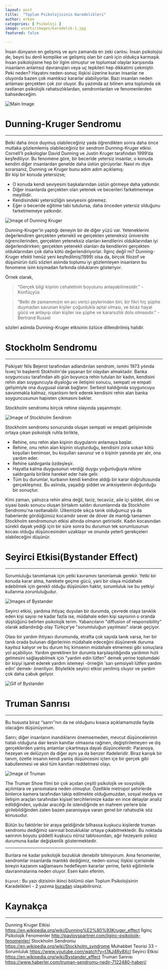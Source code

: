 ```yaml
---
layout: post
title:  "Toplum Psikolojisinin Karadelikleri"
author: erkan
categories: [ Psikoloji ]
image: assets/images/karadelik-1.jpg
featured: false

---
```


İnsan dünyanın en gelişmiş ve aynı zamanda en zeki canlısı. İnsan psikolojisi de, beyni bu denli komplike ve gelişmiş olan bir canlı 
için oldukça karmaşık. İnsan psikolojisine hep bir ilgim olmuştur ve toplumsal olaylar karşısında insanların anlamsız davranışları 
veya uç tepkileri hep dikkatimi çekmiştir. Peki neden? Hayatını neden-sonuç ilişkisi üzerine kuran insanlar ne oluyorda bazen 
çok mantıksız kararlar alabiliyorlar. Bazı insanları neden anlaması gerçekten çok zor oluyor. Bu yazımda az bilinen ama toplumda 
sık rastlanan psikolojik rahatsızlıklardan, sendromlardan ve fenomenlerden bahsedeceğim.

![Main Image](https://user-images.githubusercontent.com/9788440/32510866-4b534bd0-c3f2-11e7-81d3-4e2fd16acfc5.jpg)


# Dunning-Kruger Sendromu
-----
Belki daha önce duymuş olabileceğiniz yada öğrendikten sonra daha önce mutlaka gözlemlemiş olabileceğiniz bir sendrom Dunning-Kruger 
etkisi. Cornell’li psikologlar David Dunning ve Justin Kruger tarafından 1999’da keşfediliyor. Bu fenomene göre, bir beceride yetersiz 
insanlar, o konuda kendini diğer insanlardan genelde daha üstün görüyorlar. Nasıl mı diye sorarsanız, Dunning ve Kruger bunu adım adım 
açıklamış:
<br/>
Bir kişi bir konuda yetersizse;
*	O konuda kendi seviyesini başkalarından üstün görmeye daha yatkındır.
*	Diğer insanlarda gerçekten olan yetenek ve becerileri farketmemeye meyillidir.
*	Kendisindeki yetersizliğin seviyesini göremez.
*	Eğer o beceride eğitime tabi tutulursa, daha önceden yetersiz olduğunu farketmemeye yatkındır.

![Image of Dunning Kruger](https://user-images.githubusercontent.com/9788440/32510858-44b1ea52-c3f2-11e7-88f4-43f3d983b8c6.jpg)

Dunning-Kruger’in yaptığı deneyin bir de diğer yüzü var. Yeteneklerini değerlendiren gerçekten yetenekli ve gerçekten yeteneksiz 
üniversite öğrencilerinden, gerçekten yeteneksiz olanları kendilerini olduklarından iyi değerlendirirken; gerçekten yetenekli olanları 
da kendilerini gerçekten olduklarından çok daha kötü değerlendiriyorlar. İlginç değil mi? Dunning-Kruger efekti henüz yeni 
keşfedilmiş(1999) olsa da, birçok filozof ve düşünürün özlü sözleri aslında toplumu iyi gözlemleyen insanların bu fenomene 
isim koymadan farkında olduklarını gösteriyor. 

Örnek olarak, 
> “Gerçek bilgi kişinin cehaletinin boyutunu anlayabilmesidir.” -Konfüçyüs


> “Belki de zamanımızın en acı verici şeylerinden biri, bir fikri hiç şüphe duymadan savunan kişiler çoğunlukla aptal olması, ve biraz hayal gücü ve anlayışı olan kişiler ise şüphe ve kararsızlık dolu olmasıdır.”  -Bertrand Russel

sözleri aslında Dunning-Kruger etkisinin özlüce dillendirilmiş halidir.

# Stockholm Sendromu
-----
Psikiyatr Nils Bejerot tarafından adlandırılan sendrom, ismini 1973 yılında İsveç'in başkenti Stokholm'de yaşanan bir olaydan almaktadır. Banka soyguncusu tarafından altı gün boyunca rehin tutulan bir kadın, kendisini rehin alan soyguncuyla diyaloğu ve iletişimi sonucu, sempati ve empati gelişimiyle ona duygusal olarak bağlanır. Serbest kaldığında soyguncuyu savunmakla kalmaz, nişanlısını terk ederek kendisini rehin alan banka soyguncusunun hapisten çıkmasını bekler.

Stockholm sendromu birçok rehine olayında yaşanmıştır.

![Image of Stockholm Sendrom](https://user-images.githubusercontent.com/9788440/32512533-91907262-c3f7-11e7-8e90-d98179838fbc.jpg)

Stockholm sendromu sonucunda oluşan sempati ve empati gelişiminde ortaya çıkan psikolojik ruhla birlikte,
*	Rehine, onu rehin alan kişinin duygularını anlamaya başlar.
*	Rehine, onu rehin alan kişinin oluşturduğu, kendisini zora sokan kötü koşulları benimser, bu koşulları savunur ve o kişinin yanında yer alır, ona yardım eder.
*	Rehine saldırganla özdeşleşir.
*	Hayatta kalma duygusunun verdiği duygu yoğunluğuyla rehine saldırganla birlikte hareket eder hale gelir.
*	Tüm bu durumlar, kurbanın kendi kendine aldığı bir karar doğrultusunda gerçekleşmez. Bu aslında, yaşadığı şiddet ve anksiyetenin doğurduğu bir sonuçtur. 

Kimi zaman, yalnızca rehin alma değil, taciz, tecavüz, aile içi şiddet, dini ve siyasi baskı sonucu oluşan birtakım saldırı durumlarında da Stockholm Sendromu'na rastlanabilir. Ülkemizde sıkça tanık olduğumuz ya da haberlerde gördüğümüz kocamdır sever de döver de mantığı tamamen Stockholm sendromunun etkisi altında olmanın getirisidir. Kadın kocasından sürekli dayak yediği için bir süre sonra bu durumun tek sorumlusunun kocası olduğu düşüncesinden uzaklaşır ve onunda yeterli gerekçeleri olabileceğini düşünür.

# Seyirci Etkisi(Bystander Effect)
-----

Sorumluluğu tanımlamak için yetki kavramını tanımlamak gerekir. Yetki bir konuda karar alma, harekete geçme gücü, yani bir olaya müdahale edebilmek için gerekli olduğu düşünülen haktır, sorumluluk ise bu yetkiyi kullanma zorunluluğudur.

![Images of Bystander](https://user-images.githubusercontent.com/9788440/32510844-3589d9cc-c3f2-11e7-9df6-8de1af9a817f.jpg)

Seyirci etkisi, yardıma ihtiyaç duyulan bir durumda, çevrede olaya tanıklık eden kişi sayısı ne kadar fazla ise, müdahale eden kişi sayısının o oranda düştüğünü belirten psikolojik terim. Yabancıların "diffusion of responsibility" olarak adlandırdığı olay Türkçe'ye "sorumluluğun yayılması" olarak geçiyor. 

Olası bir yardım ihtiyacı durumunda, etrafta çok sayıda tanık varsa, her bir tanık orada bulunan diğerlerinin müdahale edeceğini düşünerek duruma kayıtsız kalıyor ve bu durum hiç kimsenin müdahale etmemesi gibi sonuçlara yol açabiliyor. Yardım gerektiren bir durumla karşılaşıldığında yardımın hızlı gelmesini sağlayabilmek için "yardım edin lütfen" demek yerine toplumdaki bir kişiyi işaret ederek yardım istemeyi -örneğin 'sarı şemsiyeli lütfen yardım edin' demek- öneriliyor. Böylelikle seyirci etkisi yenilmiş oluyor ve yardım çok daha çabuk geliyor.

![Gif of Bystander](https://user-images.githubusercontent.com/9788440/32509774-a2f6cd8e-c3ee-11e7-954e-ca68908e4e3c.gif)

# Truman Sanrısı
-----

Bu hususta biraz ‘’sanrı’’nın da ne olduğunu kısaca açıklamamızda fayda olacağını düşünüyorum.

Sanrı; diğer insanların inandıklarını önemsemeden, mevcut düşüncelerinin hatalı olduğuna dair kesin kanıtlar olmasına rağmen, değiştirilemeyen ve dış gerçeklerden yanlış anlamlar çıkartmaya dayalı düşüncelerdir. Paranoya, hezeyan ve delüzyon da diğer aynı ya da benzer ifadeleridir. Biraz karışık bir tanım, özetle insanın kendi yanlış düşüncesini içten içe bir gerçek gibi kabullenmesi ve aksi tüm kanıtları reddetmesi olayı.

![Image of Truman](https://user-images.githubusercontent.com/9788440/32518778-ed2c5506-c40a-11e7-897a-f19654ab065b.jpg)

The Truman Show filmi bir çok açıdan çeşitli psikolojik ve sosyolojik açılımlara ve yansımalara neden olmuştur. 
Özellikle metropol şehirlerde binlerce kamera tarafından takip edilmekte olduğumuzdan, sosyal medya ve iletişim araçları 
tarafından kişisel tercihlerimize kadar en ince detaylar analiz edildiğinden, uydular aracılığı ile istendiğinde en mahrem 
yerlere bile girilebildiğinden zaten bazen paranoyaya varan genel bir rahatsızlık söz konusudur.

Bütün bu faktörler bir araya geldiğinde bilhassa kuşkucu kişilerde truman sendromu dediğimiz sanrısal bozukluklar ortaya çıkabilmektedir. Bu noktada sanrının boyutu şiddetli kuşkucu nöroz tablosundan, ağır hezeyanlı psikoz durumuna kadar değişkenlik göstermektedir. 

-----

Bunlara ne kadar psikolojik bozukluk denebilir bilmiyorum. Ama fenomenler, sendromlar insanlarda mantıklı dediğimiz, neden-sonuç ilişkisi içerisinde bireyin kazanım sağlamasını hedefleyen kararlar yerine, farklı eğilimlerle davranmalarına neden oluyor.
Esen kalın efenim.

`Dipnot:` Bu yazı dizisinin ikinci bölümü olan Toplum Psikolojisinin Karadelikleri - 2 yazıma [buradan](https://erkanceylan.com/2017/11/19/Toplum-Psikolojisinin-Karadelikleri-2) ulaşabilirsiniz.

# Kaynakça
-----
Dunning Kruger Etkisi https://en.wikipedia.org/wiki/Dunning%E2%80%93Kruger_effect
İlginç Psikolojik Fenomenler http://pavlovspartner.com/ilginc-psikolojik-fenomenler/
Stockholm Sendromu https://en.wikipedia.org/wiki/Stockholm_syndrome
Muhabbet Teorisi 33 – Sorumluluk https://www.youtube.com/watch?v=t7AJ4Rv8XcI
Seyirci Etkisi https://en.wikipedia.org/wiki/Bystander_effect
Truman Sanrısı https://www.haberler.com/truman-sendromu-nedir-7122480-haberi/


